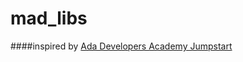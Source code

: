 # mad_libs
####inspired by [Ada Developers Academy Jumpstart](https://github.com/Ada-Developers-Academy/jump-start/blob/master/lessons/08-programming-grammar/assignments/madlibs.md)
